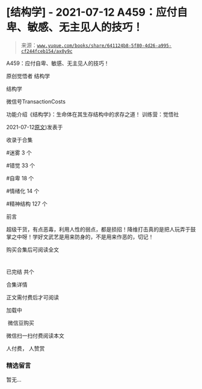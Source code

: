 # [结构学] - 2021-07-12 A459：应付自卑、敏感、无主见人的技巧！

> 来源：[`www.yuque.com/books/share/641124b8-5f80-4d26-a995-cf244fceb154/ax0y9c`](https://www.yuque.com/books/share/641124b8-5f80-4d26-a995-cf244fceb154/ax0y9c)



A459：应付自卑、敏感、无主见人的技巧！ 

原创觉悟者 结构学 

结构学 

微信号TransactionCosts 

功能介绍《结构学》：生命体在其生存结构中的求存之道！ 训练营：觉悟社 

2021-07-12[原文](https://mp.weixin.qq.com/s?__biz=MzIzMDYwOTM0Mg==&mid=2247485964&idx=1&sn=26abacda930c0736198fcda6a29a4124&chksm=e8b192dddfc61bcb5067afda3e3d8c0b18c348dfd479d26e44565e5ae9850495e82ca755e0dc#rd))发表于 

收录于合集 

#迷雾 3 个 

#错觉 33 个 

#自卑 18 个 

#情绪化 14 个 

#精神结构 127 个 

前言 

超级干货，有点恶毒，利用人性的弱点，都是损招！降维打击真的是把人玩弄于鼓掌之中呀！学好文武艺是用来防身的，不是用来作恶的，切记！ 

购买合集后可阅读全文 

# 

已完结 共个 

合集详情 

正文需付费后才可阅读 

加载中 

 微信豆购买 

微信扫一扫付费阅读本文 

人付费， 人赞赏 

### 精选留言 

暂无...
